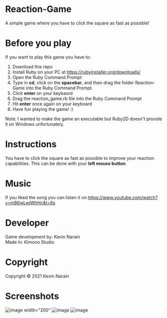 # Reaction-Game
 A simple game where you have to click the square as fast as possible!

# Before you play
If you want to play this game you have to: 
1. Download this repo
1. Install Ruby on your PC at https://rubyinstaller.org/downloads/
2. Open the Ruby Command Prompt
3. Type in <b>cd</b>, click on the <b>spacebar</b>, and then drag the folder Reaction-Game into the Ruby Command Prompt.
4. Click <b>enter</b> on your keybaord
5. Drag the reaction_game.rb file into the Ruby Command Prompt
6. Hit <b>enter</b> once again on your keyboard
7. Have fun playing the game! :)

Note: I wanted to make the game an executable but Ruby2D doesn't provide it on Windows unfortunately.

# Instructions
You have to click the square as fast as possible to improve your reaction capabilities. This can be done with your <b>left mouse button</b>.

# Music
If you liked the song you can listen it on https://www.youtube.com/watch?v=mB6wLwlWhHc&t=6s 

# Developer
Game development by: Kevin Narain
<br>
Made in: Kimono Studio

# Copyright
Copyright © 2021 Kevin Narain

# Screenshots
![image width="200"](https://user-images.githubusercontent.com/34915099/113523176-85fd1e80-95a6-11eb-84d7-9646a44514ca.png)
![image](https://user-images.githubusercontent.com/34915099/113523145-51896280-95a6-11eb-9b9b-0e1667b9fb49.png)
![image](https://user-images.githubusercontent.com/34915099/113523163-682fb980-95a6-11eb-8fa6-f1ac263811db.png)
